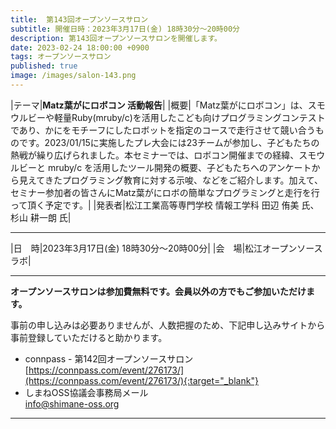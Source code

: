 ```yaml
---
title:  第143回オープンソースサロン
subtitle: 開催日時：2023年3月17日(金) 18時30分～20時00分 
description: 第143回オープンソースサロンを開催します。
date: 2023-02-24 18:00:00 +0900
tags: オープンソースサロン
published: true
image: /images/salon-143.png
--- 
```


|<nobr>テーマ</nobr>|__Matz葉がにロボコン 活動報告__|
|<nobr>概要</nobr>|「Matz葉がにロボコン」は、スモウルビーや軽量Ruby(mruby/c)を活用したこども向けプログラミングコンテストであり、かにをモチーフにしたロボットを指定のコースで走行させて競い合うものです。2023/01/15に実施したプレ大会には23チームが参加し、子どもたちの熱戦が繰り広げられました。本セミナーでは、ロボコン開催までの経緯、スモウルビーと mruby/c を活用したツール開発の概要、子どもたちへのアンケートから見えてきたプログラミング教育に対する示唆、などをご紹介します。加えて、セミナー参加者の皆さんにMatz葉がにロボの簡単なプログラミングと走行を行って頂く予定です。|
|<nobr>発表者</nobr>|松江工業高等専門学校 情報工学科 田辺 侑美 氏、杉山 耕一朗 氏|

---

|<nobr>日　時</nobr>|2023年3月17日(金) 18時30分～20時00分|
|<nobr>会　場</nobr>|松江オープンソースラボ|

---

__オープンソースサロンは参加費無料です。会員以外の方でもご参加いただけます。__  

事前の申し込みは必要ありませんが、人数把握のため、下記申し込みサイトから事前登録していただけると助かります。  

- connpass - 第142回オープンソースサロン  
[https://connpass.com/event/276173/](https://connpass.com/event/276173/){:target="_blank"}  
- しまねOSS協議会事務局メール  
[info@shimane-oss.org](mailto:info@shimane-oss.org)  

---
